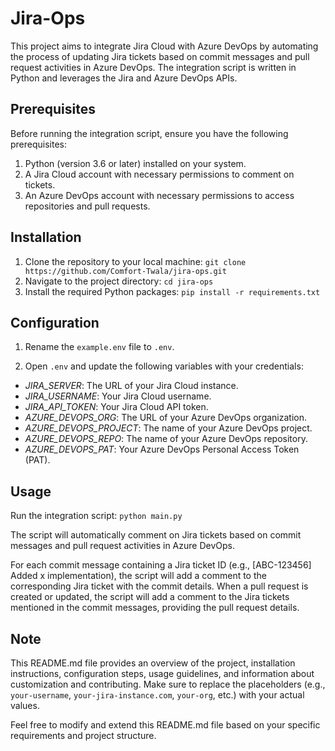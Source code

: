 # Jira-Ops

This project aims to integrate Jira Cloud with Azure DevOps by automating the process of updating Jira tickets based on commit messages and pull request activities in Azure DevOps. The integration script is written in Python and leverages the Jira and Azure DevOps APIs.

## Prerequisites

Before running the integration script, ensure you have the following prerequisites:

1. Python (version 3.6 or later) installed on your system.
2. A Jira Cloud account with necessary permissions to comment on tickets.
3. An Azure DevOps account with necessary permissions to access repositories and pull requests.

## Installation

1. Clone the repository to your local machine:
`git clone https://github.com/Comfort-Twala/jira-ops.git`
2. Navigate to the project directory:
`cd jira-ops`
3. Install the required Python packages:
`pip install -r requirements.txt`


## Configuration

1. Rename the `example.env` file to `.env`.

2. Open `.env` and update the following variables with your credentials:
- *JIRA_SERVER*: The URL of your Jira Cloud instance.
- *JIRA_USERNAME*: Your Jira Cloud username.
- *JIRA_API_TOKEN*: Your Jira Cloud API token.
- *AZURE_DEVOPS_ORG*: The URL of your Azure DevOps organization.
- *AZURE_DEVOPS_PROJECT*: The name of your Azure DevOps project.
- *AZURE_DEVOPS_REPO*: The name of your Azure DevOps repository.
- *AZURE_DEVOPS_PAT*: Your Azure DevOps Personal Access Token (PAT).

## Usage

Run the integration script:
`python main.py`

The script will automatically comment on Jira tickets based on commit messages and pull request activities in Azure DevOps.

For each commit message containing a Jira ticket ID (e.g., [ABC-123456] Added x implementation), the script will add a comment to the corresponding Jira ticket with the commit details.
When a pull request is created or updated, the script will add a comment to the Jira tickets mentioned in the commit messages, providing the pull request details.


## Note
This README.md file provides an overview of the project, installation instructions, configuration steps, usage guidelines, and information about customization and contributing. Make sure to replace the placeholders (e.g., `your-username`, `your-jira-instance.com`, `your-org`, etc.) with your actual values.

Feel free to modify and extend this README.md file based on your specific requirements and project structure.
